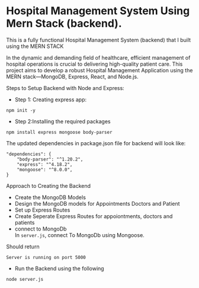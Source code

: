 <h1>Hospital Management System Using Mern Stack (backend).</h1>

This is a fully functional Hospital Management System (backend) that I built using the MERN STACK

In the dynamic and demanding field of healthcare, efficient management of hospital operations is crucial to delivering high-quality patient care. This project aims to develop a robust Hospital Management Application using the MERN stack—MongoDB, Express, React, and Node.js.

<tittle>Steps to Setup Backend with Node and Express:</tittle>

* Step 1: Creating express app:<br/>
```console
npm init -y
```

* Step 2:Installing the required packages<br/>
```console
npm install express mongoose body-parser
```
The updated dependencies in package.json file for backend will look like:
```console
"dependencies": {
    "body-parser": "^1.20.2",
    "express": "^4.18.2",
    "mongoose": "^8.0.0",
}
```


Approach to Creating the Backend <br/>
* Create the MongoDB Models
* Design the MongoDB models for Appointments Doctors and Patient
* Set up Express Routes<br/>
* Create Seperate Express Routes for appoiontments, doctors and patients
* connect to MongoDb <br/>
In ```server.js```, connect To MongoDb using Mongoose.

Should return 
```console
Server is running on port 5000
```
* Run the Backend using the following
```console
node server.js
```

